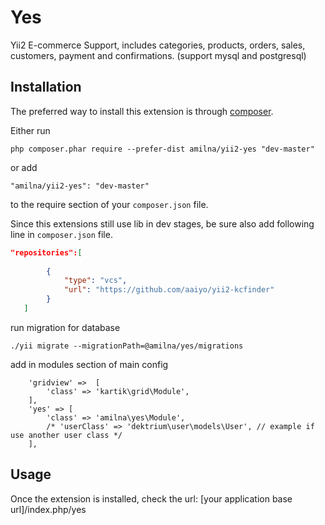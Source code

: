 Yes
============
Yii2 E-commerce Support, includes categories, products, orders, sales, customers, payment and confirmations. (support mysql and postgresql)

Installation
------------

The preferred way to install this extension is through [composer](http://getcomposer.org/download/).

Either run

```
php composer.phar require --prefer-dist amilna/yii2-yes "dev-master"
```

or add

```
"amilna/yii2-yes": "dev-master"
```

to the require section of your `composer.json` file.

Since this extensions still use lib in dev stages, be sure also add following line in `composer.json` file.

```json
"repositories":[
		
		{
			"type": "vcs",
			"url": "https://github.com/aaiyo/yii2-kcfinder"
		}	
   ]
```

run migration for database

```
./yii migrate --migrationPath=@amilna/yes/migrations
```

add in modules section of main config

```
	'gridview' =>  [
		'class' => 'kartik\grid\Module',
	],
	'yes' => [
		'class' => 'amilna\yes\Module',
		/* 'userClass' => 'dektrium\user\models\User', // example if use another user class */
	],
```

Usage
-----

Once the extension is installed, check the url:
[your application base url]/index.php/yes


